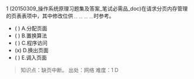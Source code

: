 1
(20150309_操作系统原理习题集及答案_笔试必需品_doc)在请求分页内存管理的页表表项中，其中修改位供﹎﹎﹎﹎时参考。
- ( ) A.分配页面 
- ( ) B.置换算法 
- ( ) C.程序访问 
- (x) D.换出页面 
- ( ) E.调入页面

> 知识点：缺页中断。
> 出处：网络
> 难度：1
> D
